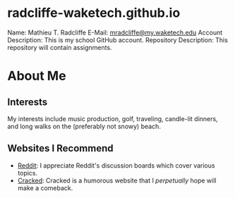 # radcliffe-waketech.github.io

Name: Mathieu T. Radcliffe
E-Mail: mradcliffe@my.waketech.edu
Account Description: This is my school GitHub account.
Repository Description: This repository will contain assignments.

# About Me
## Interests
 My interests include music production, golf, traveling, candle-lit dinners, and long walks on the (preferably not snowy) beach.
## Websites I Recommend
* [Reddit](http://www.reddit.com): I appreciate Reddit's discussion boards which cover various topics.
* [Cracked](http://www.cracked.com): Cracked is a humorous website that I _perpetually_ hope will make a comeback.
